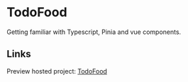 # TodoFood

Getting familiar with Typescript, Pinia and vue components.
## Links

Preview hosted project: [TodoFood](https://todofood-webapp.onrender.com/) 

